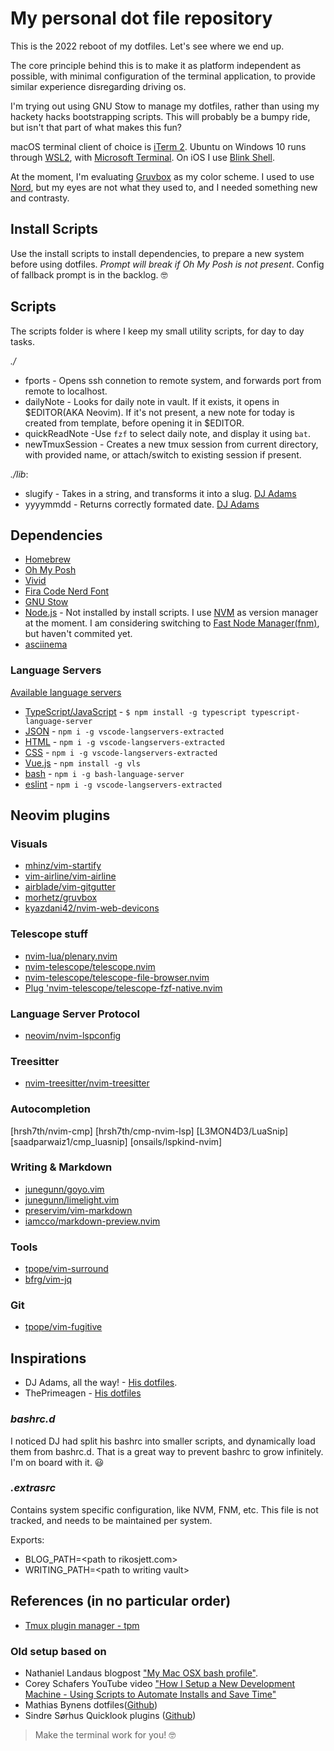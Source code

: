 # My personal dot file repository

This is the 2022 reboot of my dotfiles. Let's see where we end up.

The core principle behind this is to make it as platform independent as possible, with minimal configuration of the terminal application, to provide similar experience disregarding driving os.

I'm trying out using GNU Stow to manage my dotfiles, rather than using my hackety hacks bootstrapping scripts. This will probably be a bumpy ride, but isn't that part of what makes this fun?

macOS terminal client of choice is [iTerm 2](https://iterm2.com).
Ubuntu on Windows 10 runs through [WSL2](https://docs.microsoft.com/en-us/windows/wsl/install-win10), with [Microsoft Terminal](https://github.com/Microsoft/Terminal).
On iOS I use [Blink Shell](https://blink.sh).

At the moment, I'm evaluating [Gruvbox](https://github.com/morhetz/gruvbox) as my color scheme. I used to use [Nord](https://www.nordtheme.com/), but my eyes are not what they used to, and I needed something new and contrasty.

## Install Scripts
Use the install scripts to install dependencies, to prepare a new system before using dotfiles. _Prompt will break if Oh My Posh is not present_. Config of fallback prompt is in the backlog. 🤓

## Scripts

The scripts folder is where I keep my small utility scripts, for day to day tasks.

_./_
- fports - Opens ssh connetion to remote system, and forwards port from remote to localhost.
- dailyNote - Looks for daily note in vault. If it exists, it opens in $EDITOR(AKA Neovim). If it's not present, a new note for today is created from template, before opening it in $EDITOR.
- quickReadNote -Use `fzf` to select daily note, and display it using `bat`.
- newTmuxSession - Creates a new tmux session from current directory, with provided name, or attach/switch to existing session if present.

_./lib_:
- slugify - Takes in a string, and transforms it into a slug. [DJ Adams](https://github.com/qmacro/dotfiles/blob/main/scripts/lib/slugify)
- yyyymmdd - Returns correctly formated date. [DJ Adams](https://github.com/qmacro/dotfiles/blob/main/scripts/lib/yyyymmdd)

## Dependencies

- [Homebrew](https://brew.sh/)
- [Oh My Posh](https://ohmyposh.dev/)
- [Vivid](https://github.com/sharkdp/vivid)
- [Fira Code Nerd Font](https://www.nerdfonts.com/)
- [GNU Stow](https://www.gnu.org/software/stow/)
- [Node.js](https://nodejs.org/en/) - Not installed by install scripts. I use [NVM](https://github.com/nvm-sh/nvm) as version manager at the moment. I am considering switching to [Fast Node Manager(fnm)](https://github.com/Schniz/fnm), but haven't commited yet.
- [asciinema](https://asciinema.org/)

### Language Servers
[Available language servers](https://github.com/neovim/nvim-lspconfig/blob/master/doc/server_configurations.md)
- [TypeScript/JavaScript](https://github.com/neovim/nvim-lspconfig/blob/master/doc/server_configurations.md#tsserver) - ```$ npm install -g typescript typescript-language-server ```
- [JSON](https://github.com/neovim/nvim-lspconfig/blob/master/doc/server_configurations.md#jsonls) - ```npm i -g vscode-langservers-extracted ```
- [HTML](https://github.com/neovim/nvim-lspconfig/blob/master/doc/server_configurations.md#html) - ```npm i -g vscode-langservers-extracted ```
- [CSS](https://github.com/neovim/nvim-lspconfig/blob/master/doc/server_configurations.md#cssls) - ```npm i -g vscode-langservers-extracted ```
- [Vue.js](https://github.com/neovim/nvim-lspconfig/blob/master/doc/server_configurations.md#vuels) - ```npm install -g vls ```
- [bash](https://github.com/neovim/nvim-lspconfig/blob/master/doc/server_configurations.md#bashls) - ```npm i -g bash-language-server ```
- [eslint](https://github.com/neovim/nvim-lspconfig/blob/master/doc/server_configurations.md#eslint) - ```npm i -g vscode-langservers-extracted```

## Neovim plugins
### Visuals
- [mhinz/vim-startify](https://github.com/mhinz/vim-startify)
- [vim-airline/vim-airline](https://github.com/vim-airline/vim-airline)
- [airblade/vim-gitgutter](https://github.com/airblade/vim-gitgutter)
- [morhetz/gruvbox](https://github.com/morhetz/gruvbox)
- [kyazdani42/nvim-web-devicons](https://github.com/kyazdani42/nvim-web-devicons)

### Telescope stuff
- [nvim-lua/plenary.nvim](https://github.com/nvim-lua/plenary.nvim)
- [nvim-telescope/telescope.nvim](https://github.com/nvim-telescope/telescope.nvim)
- [nvim-telescope/telescope-file-browser.nvim](https://github.com/nvim-telescope/telescope-file-browser.nvim)
- [Plug 'nvim-telescope/telescope-fzf-native.nvim](https://github.com/nvim-telescope/telescope-fzf-native.nvim)

### Language Server Protocol
- [neovim/nvim-lspconfig](https://github.com/neovim/nvim-lspconfig)

### Treesitter
- [nvim-treesitter/nvim-treesitter](https://github.com/nvim-treesitter/nvim-treesitter)

### Autocompletion
[hrsh7th/nvim-cmp]
[hrsh7th/cmp-nvim-lsp]
[L3MON4D3/LuaSnip]
[saadparwaiz1/cmp_luasnip]
[onsails/lspkind-nvim]

### Writing & Markdown
- [junegunn/goyo.vim](https://github.com/junegunn/goyo.vim)
- [junegunn/limelight.vim](https://github.com/junegunn/limelight.vim)
- [preservim/vim-markdown](https://github.com/preservim/vim-markdown)
- [iamcco/markdown-preview.nvim](https://github.com/iamcco/markdown-preview.nvim)

### Tools
- [tpope/vim-surround](https://github.com/tpope/vim-surround])
- [bfrg/vim-jq](https://github.com/bfrg/vim-jq)

### Git
- [tpope/vim-fugitive](https://github.com/tpope/vim-fugitive])

## Inspirations

- DJ Adams, all the way! - [His dotfiles](https://github.com/qmacro/dotfiles).
- ThePrimeagen - [His dotfiles](https://github.com/ThePrimeagen/.dotfiles)

### _bashrc.d_

I noticed DJ had split his bashrc into smaller scripts, and dynamically load them from bashrc.d. That is a great way to prevent bashrc to grow infinitely. I'm on board with it. 😃

### _.extrasrc_

Contains system specific configuration, like NVM, FNM, etc. This file is not tracked, and needs to be maintained per system.

Exports:
- BLOG_PATH=\<path to rikosjett.com\>
- WRITING_PATH=\<path to writing vault\>

## References (in no particular order)

- [Tmux plugin manager - tpm](https://github.com/tmux-plugins/tpm)

### Old setup based on

- Nathaniel Landaus blogpost ["My Mac OSX bash profile"](https://natelandau.com/my-mac-osx-bash_profile/).
- Corey Schafers YouTube video ["How I Setup a New Development Machine - Using Scripts to Automate Installs and Save Time"](https://www.youtube.com/watch?v=kIdiWut8eD8)
- Mathias Bynens dotfiles([Github](https://github.com/mathiasbynens/dotfiles))
- Sindre Sørhus Quicklook plugins ([Github](https://github.com/sindresorhus/quick-look-plugins))

> Make the terminal work for you! 🤓
